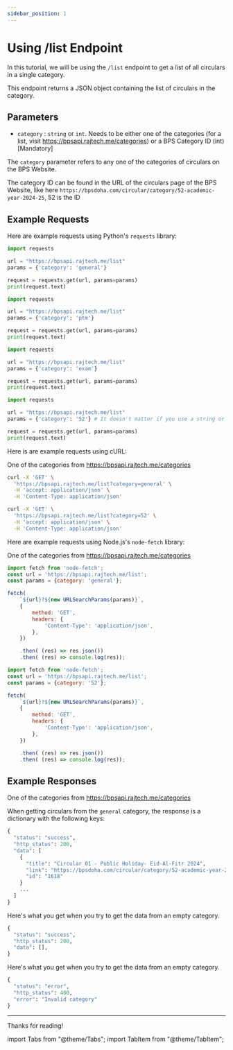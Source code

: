 ```yaml
---
sidebar_position: 1
---
```



# Using /list Endpoint

In this tutorial, we will be using the `/list` endpoint to get a list of all circulars in a single category.

This endpoint returns a JSON object containing the list of circulars in the category.


## Parameters

- `category` : `string` or `int`. Needs to be either one of the categories (for a list, visit https://bpsapi.rajtech.me/categories) or a BPS Category ID (int) [Mandatory]

The `category` parameter refers to any one of the categories of circulars on the BPS Website. 

The category ID can be found in the URL of the circulars page of the BPS Website, like here `https://bpsdoha.com/circular/category/52-academic-year-2024-25`, 52 is the ID



## Example Requests

<Tabs>



<TabItem value="python" label="Python" default>

Here are example requests using Python's `requests` library:

<Tabs>
<TabItem value="general" label="General" default>

```python
import requests

url = "https://bpsapi.rajtech.me/list"
params = {'category': 'general'}

request = requests.get(url, params=params)
print(request.text)
```

</TabItem>
<TabItem value="ptm" label="PTM">

```python
import requests

url = "https://bpsapi.rajtech.me/list"
params = {'category': 'ptm'}

request = requests.get(url, params=params)
print(request.text)
```

</TabItem>
<TabItem value="exam" label="Exam">

```python
import requests

url = "https://bpsapi.rajtech.me/list"
params = {'category': 'exam'}

request = requests.get(url, params=params)
print(request.text)
```

</TabItem>
<TabItem value="id" label="Category ID">

```python
import requests

url = "https://bpsapi.rajtech.me/list"
params = {'category': '52'} # It doesn't matter if you use a string or an int as the value

request = requests.get(url, params=params)
print(request.text)
```

</TabItem>
</Tabs>

</TabItem>



<TabItem value="curl" label="cURL">

Here is are example requests using cURL:

<Tabs>
<TabItem value="category-name" label="Category Name" default>

One of the categories from https://bpsapi.rajtech.me/categories

```bash
curl -X 'GET' \
  'https://bpsapi.rajtech.me/list?category=general' \
  -H 'accept: application/json' \
  -H 'Content-Type: application/json' 
```

</TabItem>

<TabItem value="id" label="Category ID">

```bash
curl -X 'GET' \
  'https://bpsapi.rajtech.me/list?category=52' \
  -H 'accept: application/json' \
  -H 'Content-Type: application/json' 
```

</TabItem>
</Tabs>

</TabItem>



<TabItem value="nodejs" label="Node.js">

Here are example requests using Node.js's `node-fetch` library:

<Tabs>
<TabItem value="category-name" label="Category Name" default>

One of the categories from https://bpsapi.rajtech.me/categories

```js
import fetch from 'node-fetch';
const url = 'https://bpsapi.rajtech.me/list';
const params = {category: 'general'};

fetch(
    `${url}?${new URLSearchParams(params)}`,
    {
        method: 'GET',
        headers: {
            'Content-Type': 'application/json',
        },
    })

    .then( (res) => res.json())
    .then( (res) => console.log(res));
```

</TabItem>
<TabItem value="id" label="Category ID">

```js
import fetch from 'node-fetch';
const url = 'https://bpsapi.rajtech.me/list';
const params = {category: '52'};

fetch(
    `${url}?${new URLSearchParams(params)}`,
    {
        method: 'GET',
        headers: {
            'Content-Type': 'application/json',
        },
    })

    .then( (res) => res.json())
    .then( (res) => console.log(res));
```

</TabItem>
</Tabs>
</TabItem>



</Tabs>



## Example Responses

<Tabs>
<TabItem value="valid-category" label="Valid Category" default>

One of the categories from https://bpsapi.rajtech.me/categories

When getting circulars from the `general` category, the response is a dictionary with the following keys:

```python
{
  "status": "success",
  "http_status": 200,
  "data": [
    {
      "title": "Circular 01 - Public Holiday- Eid-Al-Fitr 2024",
      "link": "https://bpsdoha.com/circular/category/52-academic-year-2024-25?download=1618",
      "id": "1618"
    }
    ...
  ]
}
```

</TabItem>


<TabItem value="empty category" label="Empty Category">

Here's what you get when you try to get the data from an empty category.

```python
{
  "status": "success",
  "http_status": 200,
  "data": [],
}
```


</TabItem>
<TabItem value="error" label="Error">

Here's what you get when you try to get the data from an empty category.

```python
{
  "status": "error",
  "http_status": 400,
  "error": "Invalid category"
}
```


</TabItem>

</Tabs>



---

Thanks for reading!

import Tabs			from "@theme/Tabs";
import TabItem		from "@theme/TabItem";